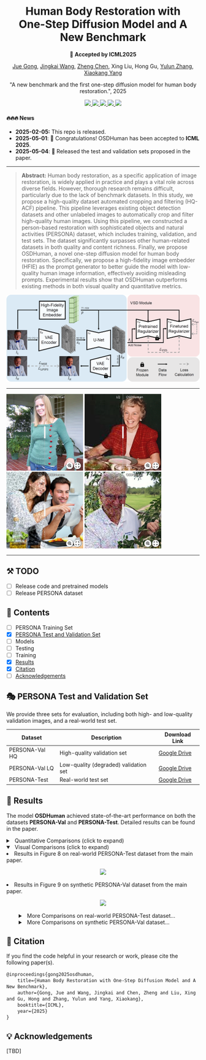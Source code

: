 <h1 align="center">
  Human Body Restoration with <br>
  One-Step Diffusion Model and A New Benchmark
</h1>


<p align="center">
🚩 <strong>Accepted by ICML2025</strong>
</p>

<p align="center">
<a href="https://github.com/gobunu">Jue Gong</a>, 
<a href="https://github.com/jkwang28">Jingkai Wang</a>, 
<a href="https://zhengchen1999.github.io/">Zheng Chen</a>, 
Xing Liu, Hong Gu, 
<a href="http://yulunzhang.com/">Yulun Zhang</a>, 
<a href="https://scholar.google.com/citations?user=yDEavdMAAAAJ">Xiaokang Yang</a>
</p>

<p align="center">
"A new benchmark and the first one-step diffusion model for human body restoration.", 2025
</p>

<p align="center">
  <a href="https://arxiv.org/abs/2502.01411">
    <img src="https://img.shields.io/badge/Paper-arXiv-red?logo=arxiv&logoSvg">
  </a>
  <a href="https://github.com/gobunu/OSDHuman/releases/download/v1/supp.pdf">
    <img src="https://img.shields.io/badge/Supplementary_material-Paper-orange.svg">
  </a>
  <a href="https://github.com/gobunu/OSDHuman/releases">
    <img src="https://img.shields.io/github/downloads/gobunu/OSDHuman/total.svg">
  </a>
  <a href="https://github.com/gobunu/OSDHuman">
    <img src="https://visitor-badge.laobi.icu/badge?page_id=gobunu.OSDHuman&right_color=violet">
  </a>
  <a href="https://github.com/gobunu/OSDHuman">
    <img src="https://img.shields.io/github/stars/gobunu/OSDHuman?style=social">
  </a>
</p>


#### 🔥🔥🔥 News

- **2025-02-05:** This repo is released.
- **2025-05-01**: 🎉 Congratulations! OSDHuman has been accepted to **ICML 2025**.
- **2025-05-04**: 🧪 Released the test and validation sets proposed in the paper.
---

> **Abstract:** Human body restoration, as a specific application of image restoration, is widely applied in practice and plays a vital role across diverse fields. However, thorough research remains difficult, particularly due to the lack of benchmark datasets. In this study, we propose a high-quality dataset automated cropping and filtering (HQ-ACF) pipeline. This pipeline leverages existing object detection datasets and other unlabeled images to automatically crop and filter high-quality human images. Using this pipeline, we constructed a person-based restoration with sophisticated objects and natural activities (PERSONA) dataset, which includes training, validation, and test sets. The dataset significantly surpasses other human-related datasets in both quality and content richness. Finally, we propose OSDHuman, a novel one-step diffusion model for human body restoration. Specifically, we propose a high-fidelity image embedder (HFIE) as the prompt generator to better guide the model with low-quality human image information, effectively avoiding misleading prompts. Experimental results show that OSDHuman outperforms existing methods in both visual quality and quantitative metrics. 

![](images/OSDHuman_overall.png)

---

[<img src="images/test-1.png" height="200"/>](https://imgsli.com/MzQ1ODk0) [<img src="images/test-2.png" height="200"/>](https://imgsli.com/MzQ1ODky)[<img src="images/Val-1.png" height="200"/>](https://imgsli.com/MzQ1ODk3) [<img src="images/Val-2.png" height="200"/>](https://imgsli.com/MzQ1ODk4)

---

## ⚒️ TODO

* [ ] Release code and pretrained models
* [ ] Release PERSONA dataset

## 🔗 Contents

- [ ] PERSONA Training Set
- [x] [PERSONA Test and Validation Set](#Test_Validation_Set)
- [ ] Models
- [ ] Testing
- [ ] Training
- [x] [Results](#Results)
- [x] [Citation](#Citation)
- [ ] [Acknowledgements](#Acknowledgements)

## <a name="Test_Validation_Set"></a>🎭 PERSONA Test and Validation Set

We provide three sets for evaluation, including both high- and low-quality validation images, and a real-world test set.

| Dataset           | Description                             | Download Link |
|------------------|-----------------------------------------|---------------|
| PERSONA-Val HQ   | High-quality validation set             | [Google Drive](https://drive.google.com/file/d/1JaUzyDBJHytl3MfFBdcGAaO7uYDfP3vS/view?usp=drive_link) |
| PERSONA-Val LQ   | Low-quality (degraded) validation set   | [Google Drive](https://drive.google.com/file/d/1qzJETavxMFxUDyimYxg4Ob5GmAAHmuMG/view?usp=drive_link) |
| PERSONA-Test     | Real-world test set                     | [Google Drive](https://drive.google.com/file/d/1n_rywHB2apB9kWgZSRdnzMxQsJKWIEMR/view?usp=drive_link) |

## <a name="results"></a>🔎 Results

The model **OSDHuman** achieved state-of-the-art performance on both the datasets **PERSONA-Val** and **PERSONA-Test**. Detailed results can be found in the paper.

<details>
<summary>&ensp;Quantitative Comparisons (click to expand) </summary>
<li> Results in Table 2 on synthetic PERSONA-Val and real-world PERSONA-Test datasets from the main paper. 
<p align="center">
<img src="images/table2-main.png" >
</p>
</li>
</details>
<details open>
<summary>&ensp;Visual Comparisons (click to expand) </summary>
<li> Results in Figure 8 on real-world PERSONA-Test dataset from the main paper.
<p align="center">
<img src="images/figure8-main.png" >
</p>
</li>
<li> Results in Figure 9 on synthetic PERSONA-Val dataset from the main paper.
<p align="center">
<img src="images/figure9-main.png" >
</p>
</li>
</details>
<details>
<summary style="margin-left: 2rem;">&ensp;More Comparisons on real-world PERSONA-Test dataset... </summary>
<li style="margin-left: 2rem;"> Results in Figure 3, 4 from supplemental material.
<p align="center">
<img src="images/figure3-supp.png" >
</p>
<p align="center">
<img src="images/figure4-supp.png" >
</p>
</li>
</details>
<details>
<summary style="margin-left: 2rem;">&ensp;More Comparisons on synthetic PERSONA-Val dataset... </summary>
<li style="margin-left: 2rem;"> Results in Figure 5, 6 from supplemental material.
<p align="center">
<img src="images/figure5-supp.png" >
</p>
<p align="center">
<img src="images/figure6-supp.png" >
</p>
</li>
</details>


## <a name="citation"></a>📎 Citation

If you find the code helpful in your research or work, please cite the following paper(s).

```
@inproceedings{gong2025osdhuman,
    title={Human Body Restoration with One-Step Diffusion Model and A New Benchmark},
    author={Gong, Jue and Wang, Jingkai and Chen, Zheng and Liu, Xing and Gu, Hong and Zhang, Yulun and Yang, Xiaokang},
    booktitle={ICML},
    year={2025}
}
```

## <a name="acknowledgements"></a>💡 Acknowledgements

[TBD]

<!-- ![Visitor Count](https://profile-counter.glitch.me/gobunu/count.svg) -->
